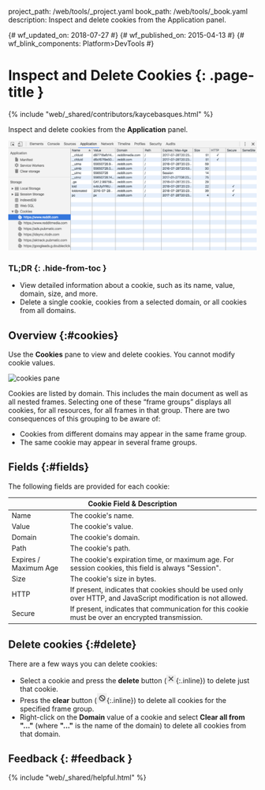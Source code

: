 project_path: /web/tools/_project.yaml book_path: /web/tools/_book.yaml description: Inspect and delete cookies from the Application panel.

{# wf_updated_on: 2018-07-27 #} {# wf_published_on: 2015-04-13 #} {# wf_blink_components: Platform>DevTools #}

# Inspect and Delete Cookies {: .page-title }

{% include "web/_shared/contributors/kaycebasques.html" %}

Inspect and delete cookies from the
<strong>Application</strong> panel.

![cookies pane](imgs/cookies.png)

### TL;DR {: .hide-from-toc }

* View detailed information about a cookie, such as its name, value, domain, size, and more.
* Delete a single cookie, cookies from a selected domain, or all cookies from all domains.

## Overview {:#cookies}

Use the **Cookies** pane to view and delete cookies. You cannot modify cookie values.

![cookies pane](/web/tools/chrome-devtools/manage-data/imgs/cookies.png)

Cookies are listed by domain. This includes the main document as well as all nested frames. Selecting one of these “frame groups” displays all cookies, for all resources, for all frames in that group. There are two consequences of this grouping to be aware of:

* Cookies from different domains may appear in the same frame group.
* The same cookie may appear in several frame groups.

## Fields {:#fields}

The following fields are provided for each cookie:

<table class="responsive">
  <thead>
    <tr>
      <th colspan="2">Cookie Field &amp; Description</th>
    </tr>
  </thead>
  <tbody>
        <tr>
      <td data-th="Cookie Field">Name</td>
      <td data-th="Description">The cookie's name.</td>
    </tr>
    <tr>
      <td data-th="Cookie Field">Value</td>
      <td data-th="Description">The cookie's value.</td>
    </tr>
    <tr>
      <td data-th="Cookie Field">Domain</td>
      <td data-th="Description">The cookie's domain.</td>
    </tr>
    <tr>
      <td data-th="Cookie Field">Path</td>
      <td data-th="Description">The cookie's path.</td>
    </tr>
    <tr>
      <td data-th="Cookie Field">Expires / Maximum Age</td>
      <td data-th="Description">The cookie's expiration time, or maximum age. For session cookies, this field is always "Session".</td>
    </tr>
    <tr>
      <td data-th="Cookie Field">Size</td>
      <td data-th="Description">The cookie's size in bytes.</td>
    </tr>
    <tr>
      <td data-th="Cookie Field">HTTP</td>
      <td data-th="Description">If present, indicates that cookies should be used only over HTTP, and JavaScript modification is not allowed.</td>
    </tr>
    <tr>
      <td data-th="Cookie Field">Secure</td>
      <td data-th="Description">If present, indicates that communication for this cookie must be over an encrypted transmission.</td>
    </tr>
  </tbody>
</table>

## Delete cookies {:#delete}

There are a few ways you can delete cookies:

* Select a cookie and press the **delete** button (![delete button](imgs/delete.png){:.inline}) to delete just that cookie.
* Press the **clear** button (![clear button](imgs/clear-object-store.png){:.inline}) to delete all cookies for the specified frame group.
* Right-click on the **Domain** value of a cookie and select **Clear all from "..."** (where **"..."** is the name of the domain) to delete all cookies from that domain.

## Feedback {: #feedback }

{% include "web/_shared/helpful.html" %}